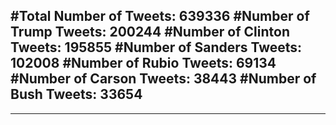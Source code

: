 #Total Number of Tweets: 639336 
#Number of Trump Tweets: 200244
#Number of Clinton Tweets: 195855
#Number of Sanders Tweets: 102008
#Number of Rubio Tweets: 69134
#Number of Carson Tweets: 38443
#Number of Bush Tweets: 33654
---
---
